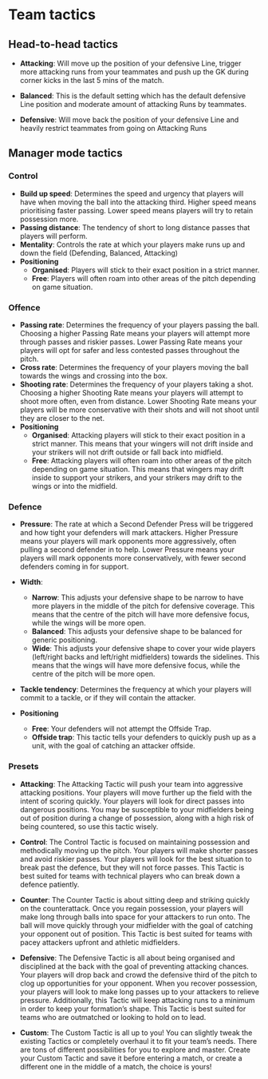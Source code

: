# Team tactics

## Head-to-head tactics

* **Attacking**: Will move up the position of your defensive Line, trigger more attacking runs from your teammates and push up the GK during corner kicks in the last 5 mins of the match.

* **Balanced**: This is the default setting which has the default defensive Line position and moderate amount of attacking Runs by teammates.

* **Defensive**: Will move back the position of your defensive Line and heavily restrict teammates from going on Attacking Runs

## Manager mode tactics
### **Control**

* **Build up speed**: Determines the speed and urgency that players will have when moving the ball into the attacking third. Higher speed means prioritising faster passing. Lower speed means players will try to retain possession more.
* **Passing distance**: The tendency of short to long distance passes that players will perform.
* **Mentality**: Controls the rate at which your players make runs up and down the field (Defending, Balanced, Attacking)
* **Positioning**
  * **Organised**: Players will stick to their exact position in a strict manner.
  * **Free**: Players will often roam into other areas of the pitch depending on game situation.

### **Offence**

* **Passing rate**: Determines the frequency of your players passing the ball. Choosing a higher Passing Rate means your players will attempt more through passes and riskier passes. Lower Passing Rate means your players will opt for safer and less contested passes throughout the pitch.
* **Cross rate**: Determines the frequency of your players moving the ball towards the wings and crossing into the box.
* **Shooting rate**: Determines the frequency of your players taking a shot. Choosing a higher Shooting Rate means your players will attempt to shoot more often, even from distance. Lower Shooting Rate means your players will be more conservative with their shots and will not shoot until they are closer to the net.
* **Positioning**
    * **Organised**: Attacking players will stick to their exact position in a strict manner. This means that your wingers will not drift inside and your strikers will not drift outside or fall back into midfield.
    * **Free**: Attacking players will often roam into other areas of the pitch depending on game situation. This means that wingers may drift inside to support your strikers, and your strikers may drift to the wings or into the midfield.

### **Defence**

* **Pressure**: The rate at which a Second Defender Press will be triggered and how tight your defenders will mark attackers. Higher Pressure means your players will mark opponents more aggressively, often pulling a second defender in to help. Lower Pressure means your players will mark opponents more conservatively, with fewer second defenders coming in for support.
* **Width**:
  * **Narrow**: This adjusts your defensive shape to be narrow to have more players in the middle of the pitch for defensive coverage. This means that the centre of the pitch will have more defensive focus, while the wings will be more open.
  * **Balanced**: This adjusts your defensive shape to be balanced for generic positioning.
  * **Wide**: This adjusts your defensive shape to cover your wide players (left/right backs and left/right midfielders) towards the sidelines. This means that the wings will have more defensive focus, while the centre of the pitch will be more open.
* **Tackle tendency**: Determines the frequency at which your players will commit to a tackle, or if they will contain the attacker.

* **Positioning**
  * **Free**: Your defenders will not attempt the Offside Trap.
  * **Offside trap**: This tactic tells your defenders to quickly push up as a unit, with the goal of catching an attacker offside.

### **Presets**
* **Attacking**: The Attacking Tactic will push your team into aggressive attacking positions. Your players will move further up the field with the intent of scoring quickly. Your players will look for direct passes into dangerous positions. You may be susceptible to your midfielders being out of position during a change of possession, along with a high risk of being countered, so use this tactic wisely.
  
* **Control**: The Control Tactic is focused on maintaining possession and methodically moving up the pitch. Your players will make shorter passes and avoid riskier passes. Your players will look for the best situation to break past the defence, but they will not force passes. This Tactic is best suited for teams with technical players who can break down a defence patiently.
  
* **Counter**: The Counter Tactic is about sitting deep and striking quickly on the counterattack. Once you regain possession, your players will make long through balls into space for your attackers to run onto. The ball will move quickly through your midfielder with the goal of catching your opponent out of position. This Tactic is best suited for teams with pacey attackers upfront and athletic midfielders.
  
* **Defensive**: The Defensive Tactic is all about being organised and disciplined at the back with the goal of preventing attacking chances. Your players will drop back and crowd the defensive third of the pitch to clog up opportunities for your opponent. When you recover possession, your players will look to make long passes up to your attackers to relieve pressure. Additionally, this Tactic will keep attacking runs to a minimum in order to keep your formation’s shape. This Tactic is best suited for teams who are outmatched or looking to hold on to lead.
  
* **Custom**: The Custom Tactic is all up to you! You can slightly tweak the existing Tactics or completely overhaul it to fit your team’s needs. There are tons of different possibilities for you to explore and master. Create your Custom Tactic and save it before entering a match, or create a different one in the middle of a match, the choice is yours!